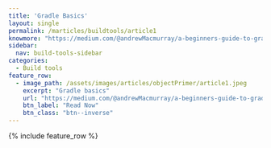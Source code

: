 ```yaml
---
title: 'Gradle Basics'
layout: single
permalink: /marticles/buildtools/article1
knowmore: "https://medium.com/@andrewMacmurray/a-beginners-guide-to-gradle-26212ddcafa8"
sidebar:
  nav: build-tools-sidebar
categories:
  - Build tools
feature_row:
  - image_path: /assets/images/articles/objectPrimer/article1.jpeg
    excerpt: "Gradle basics"
    url: "https://medium.com/@andrewMacmurray/a-beginners-guide-to-gradle-26212ddcafa8"
    btn_label: "Read Now"
    btn_class: "btn--inverse"  
---
```


{% include feature_row %}